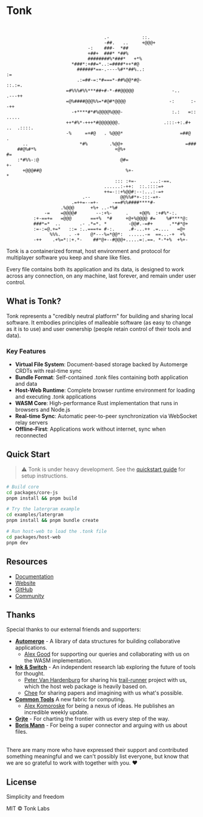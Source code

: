 # Tonk

```


                                    .-            ::.
                                    -##.   ..     +@@@+
                              -:    ###-  *##
                              +##+  ###* *##%
                              ########%*###*   +*%
                        *###*:+##=*..:=####*++*#@
                          ######*==-.----%#**##%..:                        :=
                          .:=##-=:*#===*-##%@@*#@-                      ::.:=.
                      =#%%%#%%***##+#-*-##@@@@@              -..      .---++
                      =@%####@@@%%=*#@#*@@@@                -:      :--++
                        -+****#*#%@@@@%@@@-                  :.:   =::     .....
                      ++*#%*-+++*#@@@@@@@.                .:::-+:.#+   ..  .::::.
                      -%     =+#@   . %@@@*                     =##@        .
      ..                   *#%        .%@@+                       =###
    ##@%#*%                             +@%+                           #=
    :*#%%-:@                              @#=                            +-
      +@@@##@                               %+-                             *
                                        ::: :+=-     ...:-==.
                                    ......:-++:  ::.::::=+
                                    ++=-::+%@@#:--:...:-=+
                            .--           @@%%#*+-:::-=+-
                        .=++=--=+-     -==#%%####****#-
                    .%@@@      +%+ ..-*%#
              -=    =@@@@#       --:+%-     .    +@@%  :+#%*-:.
          :+-==+=   =@@@       ==+%  *#     +@+%@@@@ #=    %#****@:
          ###*=*  ..       .- .*=*. *        -@@#.-=#+      .**#*@+
          :=-:=@.+=*   ::= :..===+= #-:.     .#-...++ .=....   =@+
                %%%.   . -+    @*---%=*@@*:  ......-=  ==...-+  +%
          -++    .+%=*::+.*-    ##*@+--#@@@+.....=:.==. *-*+%  +%+-
```

Tonk is a containerized format, host environment and protocol for multiplayer software you keep and
share like files.

Every file contains both its application and its data, is designed to work across any connection, on
any machine, last forever, and remain under user control.

## What is Tonk?

Tonk represents a "credibly neutral platform" for building and sharing local software. It embodies
principles of malleable software (as easy to change as it is to use) and user ownership (people
retain control of their tools and data).

### Key Features

- **Virtual File System**: Document-based storage backed by Automerge CRDTs with real-time sync
- **Bundle Format**: Self-contained .tonk files containing both application and data
- **Host-Web Runtime**: Complete browser runtime environment for loading and executing .tonk
  applications
- **WASM Core**: High-performance Rust implementation that runs in browsers and Node.js
- **Real-time Sync**: Automatic peer-to-peer synchronization via WebSocket relay servers
- **Offline-First**: Applications work without internet, sync when reconnected

## Quick Start

> ⚠️ Tonk is under heavy development. See the [quickstart guide](docs/src/quickstart.md) for setup
> instructions.

```bash
# Build core
cd packages/core-js
pnpm install && pnpm build

# Try the latergram example
cd examples/latergram
pnpm install && pnpm bundle create

# Run host-web to load the .tonk file
cd packages/host-web
pnpm dev
```

## Resources

- [Documentation](https://tonk-labs.github.io/tonk)
- [Website](https://tonk.xyz)
- [GitHub](https://github.com/tonk-labs/tonk)
- [Community](https://discord.gg/cHqkYpRE)

## Thanks

Special thanks to our external friends and supporters:

- **[Automerge](https://automerge.org/)** - A library of data structures for building collaborative
  applications.
  - [Alex Good](https://patternist.xyz/) for supporting our queries and collaborating with us on the
    WASM implementation.
- **[Ink & Switch](https://www.inkandswitch.com/)** - An independent research lab exploring the
  future of tools for thought.
  - [Peter Van Hardenburg](https://www.pvh.ca/) for sharing his
    [trail-runner](https://github.com/pvh/trail-runner) project with us, which the host web package
    is heavily based on.
  - [Chee](https://chee.party/) for sharing papers and imagining with us what's possible.
- **[Common Tools](https://common.tools/)** A new fabric for computing.
  - [Alex Komoroske](https://www.komoroske.com/) for being a nexus of ideas. He publishes an
    incredible weekly update.
- **[Grjte](https://grjte.sh/)** - For charting the frontier with us every step of the way.
- **[Boris Mann](https://bmannconsulting.com/)** - For being a super connector and arguing with us
  about files.

<br/>
There are many more who have expressed their support and contributed something meaningful and we
can't possibly list everyone, but know that we are so grateful to work with together with you.
❤️

## License

Simplicity and freedom

MIT © Tonk Labs
